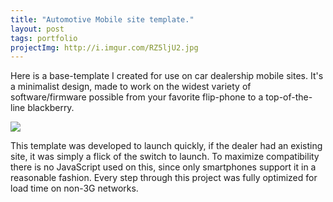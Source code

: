 ```yaml
---
title: "Automotive Mobile site template."
layout: post
tags: portfolio
projectImg: http://i.imgur.com/RZ5ljU2.jpg
---
```


Here is a base-template I created for use on car dealership mobile sites. It's a
minimalist design, made to work on the widest variety of software/firmware
possible from your favorite flip-phone to a top-of-the-line blackberry.<!--more-->

![](http://i.imgur.com/RZ5ljU2.jpg)

This template was developed to launch quickly, if the dealer had an
existing site, it was simply a flick of the switch to launch. To maximize
compatibility there is no JavaScript used on this, since only
smartphones support it in a reasonable fashion. Every step through this project was fully optimized
for load time on non-3G networks.
